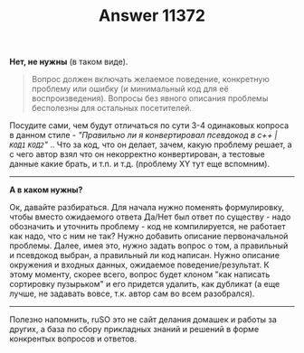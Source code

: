 ﻿---
title: "Answer 11372"
se.owner.user_id: 177188
se.owner.display_name: "Kromster"
se.owner.link: "https://ru.meta.stackoverflow.com/users/177188/kromster"
se.answer_id: 11372
se.question_id: 11366
se.post_type: answer
se.is_accepted: False
---
<p><strong>Нет, не нужны</strong> (в таком виде).</p>
<blockquote>
<p>Вопрос должен включать желаемое поведение, конкретную проблему или ошибку (и минимальный код для её воспроизведения). Вопросы без явного описания проблемы бесполезны для остальных посетителей.</p>
</blockquote>
<p>Посудите сами, чем будут отличаться по сути 3-4 одинаковых копроса в данном стиле - <em>&quot;Правильно ли я конвертировал псевдокод в c++ | <code>КОД1</code> <code>КОД2</code>&quot;</em> .. Что за код, что он делает, зачем, какую проблему решает, а с чего автор взял что он некорректно конвертирован, а тестовые данные какие брать, и т.п. и т.д. (проблему XY тут еще вспомним).</p>
<hr />
<p><strong>А в каком нужны?</strong></p>
<p>Ок, давайте разбираться. Для начала нужно поменять формулировку, чтобы вместо ожидаемого ответа Да/Нет был ответ по существу - надо обозначить и уточнить проблему - код не компилируется, не работает как надо, что с ним не так? Нужно добавить описание первоначальной проблемы. Далее, имея это, нужно задать вопрос о том, а правильный и псевдокод выбран, а правильный ли код написан. Нужно описание окружения и входных данных, ожидаемое поведение/результат. К этому моменту, скорее всего, вопрос будет клоном &quot;как написать сортировку пузырьком&quot; и его придется удалить, как дубликат (а еще лучше, не задавать вовсе, т.к. автор сам во всем разобрался).</p>
<hr />
<p>Полезно напомнить, ruSO это не сайт делания домашек и работы за других, а база по сбору прикладных знаний и решений в форме конкрентых вопросов и ответов.</p>
